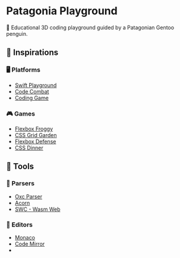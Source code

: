 # Patagonia Playground

🐧 Educational 3D coding playground guided by a Patagonian Gentoo penguin.

## 🌟 Inspirations

### 🖥️ Platforms
- [Swift Playground](https://developer.apple.com/swift-playground/)
- [Code Combat](https://codecombat.com/)
- [Coding Game](https://www.codingame.com/)

### 🎮 Games
- [Flexbox Froggy](https://flexboxfroggy.com/)
- [CSS Grid Garden](https://cssgridgarden.com/)
- [Flexbox Defense](http://www.flexboxdefense.com/)
- [CSS Dinner](https://flukeout.github.io/)
  
## 🧰 Tools

### 🔡 Parsers
- [Oxc Parser](https://www.npmjs.com/package/oxc-parser)
- [Acorn](https://github.com/acornjs/acorn)
- [SWC - Wasm Web](https://swc.rs/docs/usage/wasm)

### 📝 Editors
- [Monaco](https://microsoft.github.io/monaco-editor/)
- [Code Mirror](https://codemirror.net/)
- 
